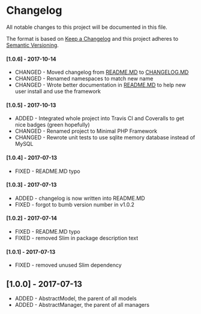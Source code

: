 # Changelog
All notable changes to this project will be documented in this file.

The format is based on [Keep a Changelog](http://keepachangelog.com/en/1.0.0/)
and this project adheres to [Semantic Versioning](http://semver.org/spec/v2.0.0.html).

#### [1.0.6] - 2017-10-14
- CHANGED - Moved changelog from [README.MD](README.MD) to [CHANGELOG.MD](CHANGELOG.MD)
- CHANGED - Renamed namespaces to match new name
- CHANGED - Wrote better documentation in [README.MD](README.MD) to help new user
install and use the framework

#### [1.0.5] - 2017-10-13
- ADDED - Integrated whole project into Travis CI and Coveralls to get nice badges (green hopefully)
- CHANGED - Renamed project to Minimal PHP Framework
- CHANGED - Rewrote unit tests to use sqlite memory database instead of MySQL

#### [1.0.4] - 2017-07-13
- FIXED - README.MD typo

#### [1.0.3] - 2017-07-13
- ADDED - changelog is now written into README.MD
- FIXED - forgot to bumb version number in v1.0.2

#### [1.0.2] - 2017-07-14
- FIXED - README.MD typo
- FIXED - removed Slim in package description text

#### [1.0.1] - 2017-07-13
- FIXED - removed unused Slim dependency

## [1.0.0] - 2017-07-13
- ADDED - AbstractModel, the parent of all models
- ADDED - AbstractManager, the parent of all managers